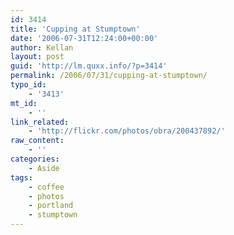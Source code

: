 ```yaml
---
id: 3414
title: 'Cupping at Stumptown'
date: '2006-07-31T12:24:00+00:00'
author: Kellan
layout: post
guid: 'http://lm.quxx.info/?p=3414'
permalink: /2006/07/31/cupping-at-stumptown/
typo_id:
    - '3413'
mt_id:
    - ''
link_related:
    - 'http://flickr.com/photos/obra/200437892/'
raw_content:
    - ''
categories:
    - Aside
tags:
    - coffee
    - photos
    - portland
    - stumptown
---
```


